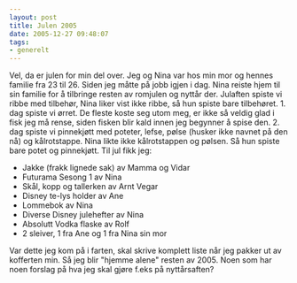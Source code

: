 ```yaml
---
layout: post
title: Julen 2005
date: 2005-12-27 09:48:07
tags: 
- generelt
---
```

Vel, da er julen for min del over. Jeg og Nina var hos min mor og hennes familie fra 23 til 26. Siden jeg måtte på jobb igjen i dag. Nina reiste hjem til sin familie for å tilbringe resten av romjulen og nyttår der. Julaften spiste vi ribbe med tilbehør, Nina liker vist ikke ribbe, så hun spiste bare tilbehøret. 1. dag spiste vi ørret. De fleste koste seg utom meg, er ikke så veldig glad i fisk jeg må rense, siden fisken blir kald innen jeg begynner å spise den. 2. dag spiste vi pinnekjøtt med poteter, lefse, pølse (husker ikke navnet på den nå) og kålrotstappe. Nina likte ikke kålrotstappen og pølsen. Så hun spiste bare potet og pinnekjøtt. Til jul fikk jeg: <ul> <li>Jakke (frakk lignede sak) av Mamma og Vidar</li> <li>Futurama Sesong 1 av Nina</li> <li>Skål, kopp og tallerken av Arnt Vegar</li> <li>Disney te-lys holder av Ane</li> <li>Lommebok av Nina</li> <li>Diverse Disney julehefter av Nina</li> <li>Absolutt Vodka flaske av Rolf</li> <li>2 sleiver, 1 fra Ane og 1 fra Nina sin mor</li> </ul> Var dette jeg kom på i farten, skal skrive komplett liste når jeg pakker ut av kofferten min. Så jeg blir "hjemme alene" resten av 2005. Noen som har noen forslag på hva jeg skal gjøre f.eks på nyttårsaften?
